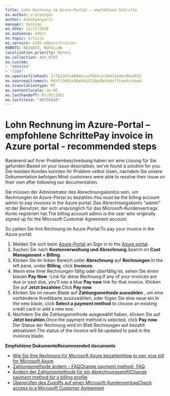 ```yaml
---
title: Lohn Rechnung im Azure-Portal – empfohlene Schritte
ms.author: v-aiyengar
author: AshaIyengar21
manager: dansimp
ms.date: 12/17/2020
ms.audience: Admin
ms.topic: article
ms.service: o365-administration
ROBOTS: NOINDEX, NOFOLLOW
localization_priority: Normal
ms.collection: Adm_O365
ms.custom:
- "9004164"
- "7284"
ms.openlocfilehash: 37fb216fc4694bcaa7dddc2c56432a16c0dad555
ms.sourcegitcommit: 04bf13605a30ad4a2218ad9e94dcffcee4cc9aa6
ms.translationtype: MT
ms.contentlocale: de-DE
ms.lasthandoff: 01/05/2021
ms.locfileid: "49755618"
---
```

# <a name="pay-invoice-in-azure-portal---recommended-steps"></a><span data-ttu-id="3f6d0-102">Lohn Rechnung im Azure-Portal – empfohlene Schritte</span><span class="sxs-lookup"><span data-stu-id="3f6d0-102">Pay invoice in Azure portal - recommended steps</span></span>

<span data-ttu-id="3f6d0-103">Basierend auf Ihrer Problembeschreibung haben wir eine Lösung für Sie gefunden.</span><span class="sxs-lookup"><span data-stu-id="3f6d0-103">Based on your issue description, we’ve found a solution for you.</span></span> <span data-ttu-id="3f6d0-104">Die meisten Kunden konnten Ihr Problem selbst lösen, nachdem Sie unsere Dokumentation befolgen.</span><span class="sxs-lookup"><span data-stu-id="3f6d0-104">Most customers were able to resolve their issue on their own after following our documentation.</span></span>

<span data-ttu-id="3f6d0-105">Sie müssen der Administrator des Abrechnungskontos sein, um Rechnungen im Azure-Portal zu bezahlen.</span><span class="sxs-lookup"><span data-stu-id="3f6d0-105">You must be the billing account admin to pay invoices in the Azure portal.</span></span> <span data-ttu-id="3f6d0-106">Das Abrechnungskonto "admin" ist der Benutzer, der sich ursprünglich für das Microsoft-Kundenvertrags Konto registriert hat.</span><span class="sxs-lookup"><span data-stu-id="3f6d0-106">The billing account admin is the user who originally signed up for the Microsoft Customer Agreement account.</span></span> 

<span data-ttu-id="3f6d0-107">So zahlen Sie Ihre Rechnung im Azure-Portal:</span><span class="sxs-lookup"><span data-stu-id="3f6d0-107">To pay your invoice in the Azure portal:</span></span> 

1. <span data-ttu-id="3f6d0-108">Melden Sie sich beim [Azure-Portal](https://portal.azure.com/) an.</span><span class="sxs-lookup"><span data-stu-id="3f6d0-108">Sign in to the [Azure portal](https://portal.azure.com/).</span></span>
1. <span data-ttu-id="3f6d0-109">Suchen Sie nach **Kostenverwaltung und Abrechnung**.</span><span class="sxs-lookup"><span data-stu-id="3f6d0-109">Search on **Cost Management + Billing**.</span></span>
1. <span data-ttu-id="3f6d0-110">Klicken Sie im linken Bereich unter **Abrechnung** auf **Rechnungen**.</span><span class="sxs-lookup"><span data-stu-id="3f6d0-110">In the left pane, under **Billing**, click **Invoices**.</span></span>
1. <span data-ttu-id="3f6d0-111">Wenn eine ihrer Rechnungen fällig oder überfällig ist, sehen Sie einen blauen **Pay Now** -Link für diese Rechnung.</span><span class="sxs-lookup"><span data-stu-id="3f6d0-111">If any of your invoices are due or past due, you'll see a blue **Pay now** link for that invoice.</span></span> <span data-ttu-id="3f6d0-112">Klicken Sie auf **Jetzt bezahlen**.</span><span class="sxs-lookup"><span data-stu-id="3f6d0-112">Click **Pay now**.</span></span>
1. <span data-ttu-id="3f6d0-113">Klicken Sie im neuen Blade auf **Zahlungsmethode auswählen** , um eine vorhandene Kreditkarte auszuwählen, oder fügen Sie eine neue ein.</span><span class="sxs-lookup"><span data-stu-id="3f6d0-113">In the new blade, click **Select a payment method** to choose an existing credit card or add a new one.</span></span>
1. <span data-ttu-id="3f6d0-114">Nachdem Sie die Zahlungsmethode ausgewählt haben, klicken Sie auf **Jetzt bezahlen**.</span><span class="sxs-lookup"><span data-stu-id="3f6d0-114">Once the payment method is selected, click **Pay now**.</span></span>
<span data-ttu-id="3f6d0-115">Der Status der Rechnung wird im Blatt Rechnungen auf bezahlt aktualisiert.</span><span class="sxs-lookup"><span data-stu-id="3f6d0-115">The status of the invoice will be updated to paid in the invoices blade.</span></span>

<span data-ttu-id="3f6d0-116">**Empfohlene Dokumente**</span><span class="sxs-lookup"><span data-stu-id="3f6d0-116">**Recommended documents**</span></span>

- [<span data-ttu-id="3f6d0-117">Wie Sie Ihre Rechnung für Microsoft Azure bezahlen</span><span class="sxs-lookup"><span data-stu-id="3f6d0-117">How to pay your bill for Microsoft Azure</span></span>](https://docs.microsoft.com/azure/cost-management-billing/understand/pay-bill)
- [<span data-ttu-id="3f6d0-118">Zahlungsmethode ändern – FAQ</span><span class="sxs-lookup"><span data-stu-id="3f6d0-118">Change payment method- FAQ</span></span>](https://docs.microsoft.com/azure/billing/billing-how-to-change-credit-card?WT.mc_id=Portal-Microsoft_Azure_Support#frequently-asked-questions)
- [<span data-ttu-id="3f6d0-119">Ändern der Zahlungsmethode für ein Abrechnungsprofil</span><span class="sxs-lookup"><span data-stu-id="3f6d0-119">Change payment method for a billing profile</span></span>](https://docs.microsoft.com/azure/cost-management-billing/manage/change-credit-card?WT.mc_id=Portal-Microsoft_Azure_Support#manage-credit-cards-for-a-microsoft-customer-agreement)
- [<span data-ttu-id="3f6d0-120">Überprüfen des Zugriffs auf einen Microsoft-Kundenvertrag</span><span class="sxs-lookup"><span data-stu-id="3f6d0-120">Check access to a Microsoft Customer Agreement</span></span>](https://docs.microsoft.com/azure/cost-management-billing/manage/change-credit-card?WT.mc_id=Portal-Microsoft_Azure_Support%22%20%5Cl%20%22manage-credit-cards-for-a-microsoft-customer-agreement%22%20%5Ct%20%22_blank#check-the-type-of-your-account)